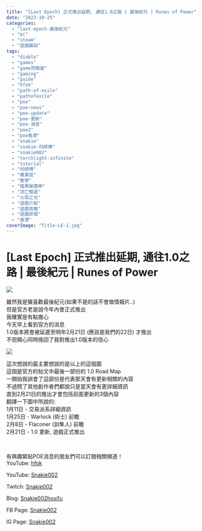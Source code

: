 ```yaml
---
title: "[Last Epoch] 正式推出延期, 通往1.0之路 | 最後紀元 | Runes of Power"
date: "2023-10-25"
categories: 
  - "last-epoch-最後紀元"
  - "pc"
  - "steam"
  - "遊戲雜談"
tags: 
  - "diablo"
  - "games"
  - "game荒精選"
  - "gaming"
  - "guide"
  - "hfok"
  - "path-of-exile"
  - "pathofexile"
  - "poe"
  - "poe-news"
  - "poe-update"
  - "poe-更新"
  - "poe-消息"
  - "poe2"
  - "poe香港"
  - "snakie"
  - "snakie-何師傅"
  - "snakie002"
  - "torchlight-infinite"
  - "tutorial"
  - "何師傅"
  - "廣東話"
  - "教學"
  - "暗黑破壞神"
  - "流亡黯道"
  - "火炬之光"
  - "遊戲介紹"
  - "遊戲攻略"
  - "遊戲評價"
  - "香港"
coverImage: "Title-LE-1.jpg"
---
```


# \[Last Epoch\] 正式推出延期, 通往1.0之路 | 最後紀元 | Runes of Power

  
![](WordPress/Title-LE-1-1024x576.jpg)  

  
雖然我是蠻喜歡最後紀元(如果不是的話不會做情報片..)  
但是官方老是說今年內會正式推出  
我確實是有點擔心  
今天早上看到官方的消息  
1.0版本將會被延遲至明年2月21日 (應該是我們的22日) 才推出  
不但開心同時挽回了我對推出1.0版本的信心  

  
![](WordPress/1-1024x576.jpeg)  

  
這次想說的最主要想說的是以上的這個圖  
這個是官方的帖文中最後一部份的 1.0 Road Map  
一開始我誤會了這部份是代表那天會有更新相關的內容  
不過問了其他創作者們都說只是當天會有更詳細資訊  
直到2月21日的推出才會包括前面更新的3個內容  
翻譯一下圖中所說的:  
1月11日 - 交易派系詳細資訊  
1月25日 - Warlock (術士) 前瞻  
2月8日 - Flaconer (訓隼人) 前瞻  
2月21日 - 1.0 更新, 遊戲正式推出  

  
   

  
有興趣緊貼POE消息的朋友們可以訂閱相關頻道！  
YouTube: [hfok](https://www.youtube.com/channel/UC2m4uqcEr8pIxkO6odaDHjw/)  

  
  

  
  
YouTube: [Snakie002](https://www.youtube.com/c/Snakie002/)  

  
Twitch: [Snakie002](https://www.twitch.tv/snakie002/)  

  
Blog: [Snakie002hosifu](https://snakie002hosifu.blog/)  

  
FB Page: [Snakie002](https://www.facebook.com/Snakie002/)  

  
IG Page: [Snakie002](https://www.instagram.com/snakie002/)
